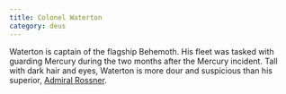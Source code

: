 ```yaml
---
title: Colonel Waterton
category: deus
---
```

Waterton is captain of the flagship Behemoth. His fleet was tasked with guarding Mercury during the two months after the Mercury incident. Tall with dark hair and eyes, Waterton is more dour and suspicious than his superior, [Admiral Rossner](npc-rossner).
